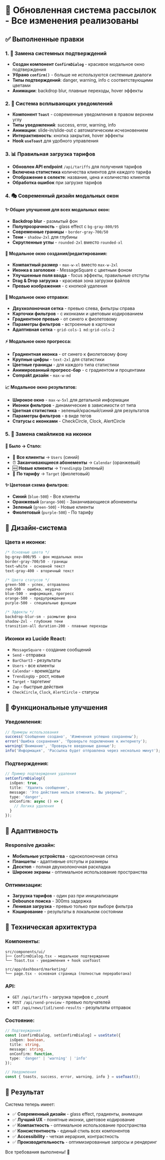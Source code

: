 # 🎨 Обновленная система рассылок - Все изменения реализованы

## ✅ Выполненные правки

### 1. 🔄 Замена системных подтверждений
- **Создан компонент `ConfirmDialog`** - красивое модальное окно подтверждения
- **Убрано `confirm()`** - больше не используются системные диалоги
- **Типы подтверждений**: danger, warning, info с соответствующими цветами
- **Анимации**: backdrop blur, плавные переходы, hover эффекты

### 2. 🔔 Система всплывающих уведомлений
- **Компонент `Toast`** - современные уведомления в правом верхнем углу
- **Типы уведомлений**: success, error, warning, info
- **Анимации**: slide-in/slide-out с автоматическим исчезновением
- **Интерактивность**: кнопка закрытия, hover эффекты
- **Hook `useToast`** для удобного управления

### 3. 📊 Правильная загрузка тарифов
- **Обновлен API endpoint** `/api/tariffs` для получения тарифов
- **Включена статистика** количества клиентов для каждого тарифа
- **Отображение в селекте**: название, цена и количество клиентов
- **Обработка ошибок** при загрузке тарифов

### 4. 🎭 Современный дизайн модальных окон

#### ✨ Общие улучшения для всех модальных окон:
- **Backdrop blur** - размытый фон
- **Полупрозрачность** - glass effect с `bg-gray-800/95`
- **Современные границы** - `border-gray-700/50`
- **Тени** - `shadow-2xl` для глубины
- **Скругленные углы** - `rounded-2xl` вместо `rounded-xl`

#### 🔸 Модальное окно создания/редактирования:
- **Компактный размер** - `max-w-xl` вместо `max-w-2xl`
- **Иконка в заголовке** - MessageSquare с цветным фоном
- **Улучшенные поля ввода** - focus эффекты, правильные отступы
- **Drag & Drop загрузка** - красивая зона загрузки файлов
- **Превью изображения** - с кнопкой удаления

#### 🚀 Модальное окно отправки:
- **Двухколоночная сетка** - превью слева, фильтры справа
- **Карточки фильтров** - с иконками и цветовым кодированием
- **Градиентное превью** - от синего к фиолетовому
- **Параметры фильтров** - встроенные в карточки
- **Адаптивная сетка** - `grid-cols-1 md:grid-cols-2`

#### ⚡ Модальное окно прогресса:
- **Градиентная иконка** - от синего к фиолетовому фону
- **Крупные цифры** - `text-2xl` для статистики
- **Цветные границы** - для каждого типа статистики
- **Анимированный прогресс-бар** - с градиентом и процентами
- **Compakt дизайн** - `max-w-md`

#### 📈 Модальное окно результатов:
- **Широкое окно** - `max-w-5xl` для детальной информации
- **Иконки фильтров** - динамические в зависимости от типа
- **Цветная статистика** - зеленый/красный/синий для результатов
- **Параметры фильтров** - в виде тегов
- **Статусы с иконками** - CheckCircle, Clock, AlertCircle

### 5. 🎯 Замена смайликов на иконки

#### 🔄 Было → Стало:
- 👥 **Все клиенты** → `Users` (синий)
- ⏰ **Заканчивающиеся абонементы** → `Calendar` (оранжевый)
- 🆕 **Новые клиенты** → `TrendingUp` (зеленый)
- 💎 **По тарифу** → `Target` (фиолетовый)

#### ✨ Цветовая схема фильтров:
- **Синий** (`blue-500`) - Все клиенты
- **Оранжевый** (`orange-500`) - Заканчивающиеся абонементы
- **Зеленый** (`green-500`) - Новые клиенты
- **Фиолетовый** (`purple-500`) - По тарифу

## 🎨 Дизайн-система

### Цвета и иконки:
```css
/* Основные цвета */
bg-gray-800/95 - фон модальных окон
border-gray-700/50 - границы
text-white - основной текст
text-gray-400 - вторичный текст

/* Цвета статусов */
green-500 - успех, отправлено
red-500 - ошибка, неудача
blue-500 - информация, прогресс
orange-500 - предупреждение
purple-500 - специальные функции

/* Эффекты */
backdrop-blur-sm - размытие фона
shadow-2xl - глубокие тени
transition-all duration-200 - плавные переходы
```

### Иконки из Lucide React:
- `MessageSquare` - создание сообщений
- `Send` - отправка
- `BarChart3` - результаты
- `Users` - все клиенты
- `Calendar` - время/даты
- `TrendingUp` - рост, новые
- `Target` - таргетинг
- `Zap` - быстрые действия
- `CheckCircle`, `Clock`, `AlertCircle` - статусы

## 🚀 Функциональные улучшения

### Уведомления:
```typescript
// Примеры использования
success('Сообщение создано', 'Изменения успешно сохранены');
error('Ошибка сохранения', 'Проверьте подключение к интернету');
warning('Внимание', 'Проверьте введенные данные');
info('Информация', 'Рассылка будет отправлена через несколько минут');
```

### Подтверждения:
```typescript
// Пример подтверждения удаления
setConfirmDialog({
  isOpen: true,
  title: 'Удалить сообщение',
  message: 'Это действие нельзя отменить. Вы уверены?',
  type: 'danger',
  onConfirm: async () => {
    // Логика удаления
  }
});
```

## 📱 Адаптивность

### Responsive дизайн:
- **Мобильные устройства** - одноколоночная сетка
- **Планшеты** - адаптивные отступы и размеры
- **Десктоп** - полная двухколоночная раскладка
- **Широкие экраны** - оптимальное использование пространства

### Оптимизации:
- **Загрузка тарифов** - один раз при инициализации
- **Debounce поиска** - 300ms задержка
- **Ленивая загрузка** - превью только при выборе фильтра
- **Кэширование** - результаты в локальном состоянии

## 🔧 Техническая архитектура

### Компоненты:
```
src/components/ui/
├── ConfirmDialog.tsx - модальное подтверждение
└── Toast.tsx - уведомления + hook useToast

src/app/dashboard/marketing/
└── page.tsx - основная страница (полностью переработана)
```

### API:
- `GET /api/tariffs` - загрузка тарифов с _count
- `POST /api/send-preview` - превью получателей
- `GET /api/news/[id]/send-results` - результаты отправок

### Состояние:
```typescript
// Подтверждения
const [confirmDialog, setConfirmDialog] = useState({
  isOpen: boolean,
  title: string,
  message: string,
  onConfirm: function,
  type: 'danger' | 'warning' | 'info'
});

// Уведомления
const { toasts, success, error, warning, info } = useToast();
```

## 🎯 Результат

Система теперь имеет:
- ✅ **Современный дизайн** - glass effect, градиенты, анимации
- ✅ **Лучший UX** - понятные иконки, цветовое кодирование
- ✅ **Компактность** - оптимальное использование пространства
- ✅ **Консистентность** - единый стиль всех компонентов
- ✅ **Accessibility** - четкая иерархия, контрастность
- ✅ **Производительность** - оптимизированные запросы и рендеринг

Все требования выполнены! 🎉
